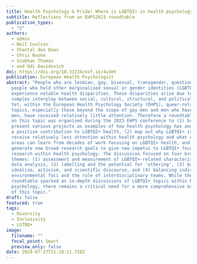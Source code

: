 ```yaml
---
title: Health Psychology & Pride! Where is LGBTQI+ in health psychology?
subtitle: Reflections from an EHPS2023 roundtable
publication_types:
  - "2"
authors:
  - admin
  - Neil Coulson
  - Chantal den Daas
  - Chris Noone
  - Siobhan Thomas
  - and Udi Davidovich
doi: https://doi.org/10.31234/osf.io/4u3mt
publication: European Health Psychologist
abstract: "People who are lesbian, gay, bisexual, transgender, questioning, and
  people who hold other marginalised sexual or gender identities (LGBTQI+) often
  experience notable health disparities. These disparities arise due to a
  complex interplay between social, cultural, structural, and political factors.
  Yet, within the European Health Psychology Society (EHPS), queer-related
  topics, especially those beyond the scope of gay men and men who have sex with
  men, have received relatively little attention. Therefore a roundtable focused
  on this topic was organised during the 2023 EHPS conference to (1) briefly
  present various projects as examples of how health psychology has and can make
  a positive contribution to LGBTQI+ health, (2) map out why LGBTQI+ issues
  receive relatively less attention within health psychology and what other
  areas can learn from decades of work focusing on LGBTQI+ health, and (3)
  generate new broad research goals to give new impetus to LGBTQI+ focused
  research within health psychology. The discussion focused on four broad
  themes: (1) assessment and measurement of LGBTQI+-related characteristics and
  data analysis, (2) labelling and the potential for 'othering', (3) balancing
  idealism, activism, and scientific discourse, and (4) balancing individual and
  environmental foci and the role of interdisciplinary teams. While the
  roundtable sparked an in-depth discussions of LGBTQI+ topics within health
  psychology, there remains a critical need for a more comprehensive exploration
  of this topic."
draft: false
featured: true
tags:
  - Diversity
  - Inclusivity
  - LGTBQ+
image:
  filename: ""
  focal_point: Smart
  preview_only: false
date: 2024-07-27T21:18:11.728Z
---
```

